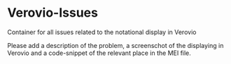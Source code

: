# Verovio-Issues
Container for all issues related to the notational display in Verovio

Please add a description of the problem, a screenschot of the displaying in Verovio and a code-snippet of the relevant place in the MEI file.
